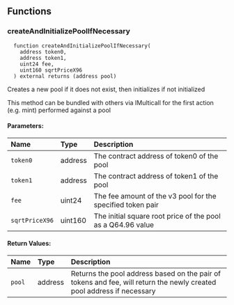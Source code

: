 


## Functions
### createAndInitializePoolIfNecessary
```solidity
  function createAndInitializePoolIfNecessary(
    address token0,
    address token1,
    uint24 fee,
    uint160 sqrtPriceX96
  ) external returns (address pool)
```
Creates a new pool if it does not exist, then initializes if not initialized

This method can be bundled with others via IMulticall for the first action (e.g. mint) performed against a pool

#### Parameters:
| Name | Type | Description                                                          |
| :--- | :--- | :------------------------------------------------------------------- |
|`token0` | address | The contract address of token0 of the pool
|`token1` | address | The contract address of token1 of the pool
|`fee` | uint24 | The fee amount of the v3 pool for the specified token pair
|`sqrtPriceX96` | uint160 | The initial square root price of the pool as a Q64.96 value

#### Return Values:
| Name                           | Type          | Description                                                                  |
| :----------------------------- | :------------ | :--------------------------------------------------------------------------- |
|`pool`| address | Returns the pool address based on the pair of tokens and fee, will return the newly created pool address if necessary
